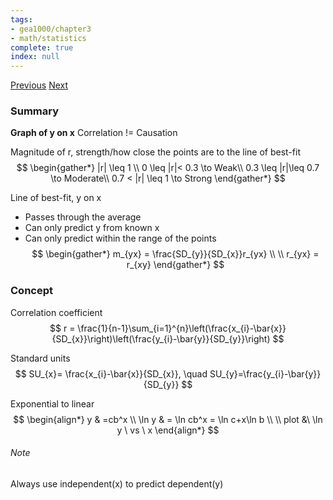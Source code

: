 ```yaml
---
tags:
- gea1000/chapter3
- math/statistics
complete: true
index: null
---
```

[Previous](/labyrinth/notes/math/gea1000/univariate_analysis)   [Next](/labyrinth/notes/math/gea1000/ecological_correlation)
### Summary
**Graph of y on x**
Correlation != Causation

Magnitude of r, strength/how close the points are to the line of best-fit
$$
\begin{gather*}
|r| \leq 1 \\
0 \leq |r|< 0.3 \to Weak\\
0.3 \leq |r|\leq 0.7 \to Moderate\\
0.7 < |r| \leq 1 \to Strong
\end{gather*}
$$

Line of best-fit, y on x
- Passes through the average
- Can only predict y from known x
- Can only predict within the range of the points
$$
\begin{gather*}
m_{yx} = \frac{SD_{y}}{SD_{x}}r_{yx} \\
\\
r_{yx} = r_{xy}
\end{gather*}
$$
### Concept
Correlation coefficient
$$
r = \frac{1}{n-1}\sum_{i=1}^{n}\left(\frac{x_{i}-\bar{x}}{SD_{x}}\right)\left(\frac{y_{i}-\bar{y}}{SD_{y}}\right)
$$

Standard units
$$
SU_{x}= \frac{x_{i}-\bar{x}}{SD_{x}}, \quad SU_{y}=\frac{y_{i}-\bar{y}}{SD_{y}}
$$

Exponential to linear
$$
\begin{align*}
y & =cb^x \\
\ln y & = \ln cb^x = \ln c+x\ln b \\
\\
plot &\  \ln y \ vs \ x
\end{align*}
$$
###### Note
Always use independent(x) to predict dependent(y)